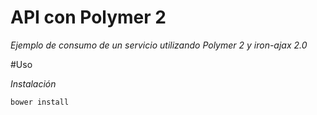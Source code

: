 # API con Polymer 2

_Ejemplo de consumo de un servicio utilizando Polymer 2 y iron-ajax 2.0_

#Uso 

_Instalación_

```
bower install
```



